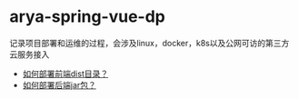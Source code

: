 # arya-spring-vue-dp
记录项目部署和运维的过程，会涉及linux，docker，k8s以及公网可访的第三方云服务接入


- [如何部署前端dist目录？](https://github.com/arya-spring-vue/arya-spring-vue-dp/issues/1)
- [如何部署后端jar包？](https://github.com/arya-spring-vue/arya-spring-vue-dp/issues/2)
